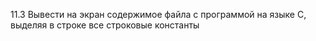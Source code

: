 11.3 Вывести на экран содержимое файла с программой на языке С, выделяя в строке все строковые константы
